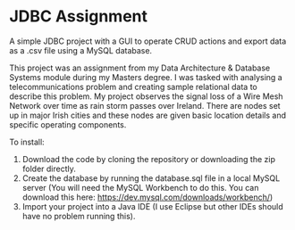 # JDBC Assignment
A simple JDBC project with a GUI to operate CRUD actions and export data as a .csv file using a MySQL database. 

This project was an assignment from my Data Architecture & Database Systems module during my Masters degree. I was tasked with analysing a telecommunications problem and creating sample relational data to describe this problem. My project observes the signal loss of a Wire Mesh Network over time as rain storm passes over Ireland. There are nodes set up in major Irish cities and these nodes are given basic location details and specific operating components.

To install:
1. Download the code by cloning the repository or downloading the zip folder directly.
2. Create the database by running the database.sql file in a local MySQL server (You will need the MySQL Workbench to do this. You can download this here: https://dev.mysql.com/downloads/workbench/)
3. Import your project into a Java IDE (I use Eclipse but other IDEs should have no problem running this).
